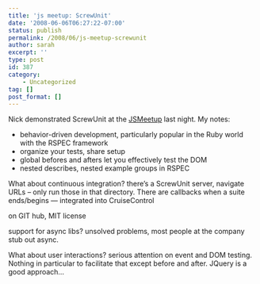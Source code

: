 ```yaml
---
title: 'js meetup: ScrewUnit'
date: '2008-06-06T06:27:22-07:00'
status: publish
permalink: /2008/06/js-meetup-screwunit
author: sarah
excerpt: ''
type: post
id: 387
category:
    - Uncategorized
tag: []
post_format: []
---
```

Nick demonstrated ScrewUnit at the [JSMeetup](http://javascript.meetup.com/4/calendar/7922755/?a=cr1p_grp) last night. My notes:

- behavior-driven development, particularly popular in the Ruby world with the RSPEC framework
- organize your tests, share setup
- global befores and afters let you effectively test the DOM
- nested describes, nested example groups in RSPEC

What about continuous integration? there’s a ScrewUnit server, navigate URLs – only run those in that directory. There are callbacks when a suite ends/begins — integrated into CruiseControl

on GIT hub, MIT license

support for async libs? unsolved problems, most people at the company stub out async.

What about user interactions? serious attention on event and DOM testing. Nothing in particular to facilitate that except before and after. JQuery is a good approach…